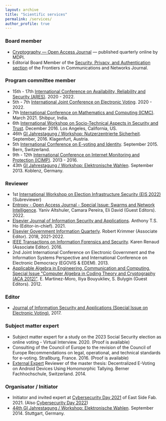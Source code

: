 ```yaml
---
layout: archive
title: "Scientific services"
permalink: /services/
author_profile: true
---
```


### Board member
* [Cryptography — Open Access Journal](https://www.mdpi.com/journal/cryptography) — published quarterly online by MDPI.
* Editorial Board Member of the [Security, Privacy, and Authentication section](https://www.frontiersin.org/journals/communications-and-networks/sections/security-privacy-and-authentication) of the Frontiers in Communications and Networks Journal.

### Program committee member
* 15th - 17th [International Conference on Availability, Reliability and Security (ARES)](https://www.ares-conference.eu). 2020 - 2022.
* 5th - 7th [International Joint Conference on Electronic Voting](https://www.e-vote-id.org). 2020 - 2022.
* 7th [International Conference on Mathematics and Computing (ICMC)](https://icmc2021.in). March 2021. Shibpur, India.
* 6th [International Workshop on Socio-Technical Aspects in Security and Trust](https://stast2016.uni.lu). December 2016. Los Angeles, California, US.
* 46th [GI Jahrestagung / Workshop: Nutzerzentrierte Sicherheit](https://ucs.fbi.h-da.de/workshop-nutzerzentrierte-sicherheit-nzs-2016/). September, 2016. Klagenfurt, Austria.
* 5th [International Conference on E-voting and Identity](https://link.springer.com/book/10.1007/978-3-319-22270-7). September 2015. Bern, Switzerland.
* 9th - 12th [International Conference on Internet Monitoring and Protection (ICIMP)](http://www.iaria.org/conferences2013/ComICIMP13.html). 2013 - 2016.
* 43th [GI Jahrestagung / Workshop: Elektronische Wahlen](https://gi.de/fileadmin/GI/Hauptseite/Ueber_uns/Historie/Programmheft-INFORMATIK2013.pdf). September 2013. Koblenz, Germany.


### Reviewer
* 1st [International Workshop on Election Infrastructure Security (EIS 2022)](https://csis.gmu.edu/EIS-2022/) (Subreviewer)
* [Entropy - Open Access Journal - Special Issue: Swarms and Network Intelligence](https://www.mdpi.com/journal/entropy/special_issues/swarms_network_intelligence). Yaniv Altshuler, Camara Pereira, Eli David (Guest Editors). 2022.
* [Elsevier Journal of Information Security and Applications](https://www.journals.elsevier.com/journal-of-information-security-and-applications). Anthony T.S. Ho (Editor-in-chief). 2021.
* [Elsevier Government Information Quarterly](https://www.journals.elsevier.com/government-information-quarterly). Robert Krimmer (Associate Editor). 2018, 2021-2022.
* [IEEE Transactions on Information Forensics and Security](https://ieeexplore.ieee.org/xpl/RecentIssue.jsp?punumber=10206). Karen Renaud (Associate Editor). 2016.
* 2nd Joint International Conference on Electronic Government and the Information Systems Perspective and International Conference on Electronic Democracy (EGOVIS & EDEM). 2013.
* [Applicable Algebra in Engineering, Communication and Computing, Special Issue "Computer Algebra in Coding Theory and Cryptography (ACA 2012)"](https://www.springerprofessional.de/applicable-algebra-in-engineering-communication-and-computing/5053734). E. Martinez-Moro, Iliya Bouyukliev, S. Bulygin (Guest Editors). 2012.

### Editor

* [Journal of Information Security and Applications (Special Issue on Electronic Voting)](https://www.sciencedirect.com/journal/journal-of-information-security-and-applications/special-issue/10QBC8S19H5), 2017.

### Subject matter expert
* Subject matter expert for a study on the 2023 Social Security election as online voting - Virtual Interview. 2020. (Proof is available)
* Consulting of the Council of Europe to the revision of the Council of Europe Recommendations on legal, operational, and technical standards for e-voting. Straßburg, France. 2016. (Proof is available)
* [External Expert](https://bfh.easydocmaker.ch/media/pdf_final/531_Juerg_Ritter.pdf) Reviewer of the master thesis: Decentralized E-Voting on Android Devices Using Homomorphic Tallying. Berner Fachhochschule, Switzerland. 2014.

### Organisator / Initiator
* Initiator and invited expert at [Cybersecurity Day 2021](https://eastsidefab.de/cybersecurity-keine-option-sondern-ein-muss/) of East Side Fab. 2021. (Also [Cybersecurity Day 2022](https://eastsidefab.de/cybersecurity-day-2022/))
* [44th GI Jahrestagung / Workshop: Elektronische Wahlen](http://www.uni-koblenz-landau.de/koblenz/fb4/iwvi/aggrimm/events_folder/gitag44/). September 2014. Stuttgart, Germany.
